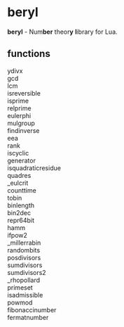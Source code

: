 # beryl
**beryl** - Num**ber** theor**y** **l**ibrary for Lua.

## functions
ydivx  
gcd  
lcm  
isreversible  
isprime  
relprime  
eulerphi  
mulgroup  
findinverse  
eea  
rank  
iscyclic  
generator  
isquadraticresidue  
quadres  
_eulcrit  
counttime  
tobin  
binlength  
bin2dec  
repr64bit  
hamm  
ifpow2  
_millerrabin  
randombits  
posdivisors  
sumdivisors  
sumdivisors2  
_rhopollard  
primeset  
isadmissible  
powmod  
fibonaccinumber  
fermatnumber  